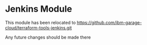 # Jenkins Module

This module has been relocated to https://github.com/ibm-garage-cloud/terraform-tools-jenkins.git

Any future changes should be made there
